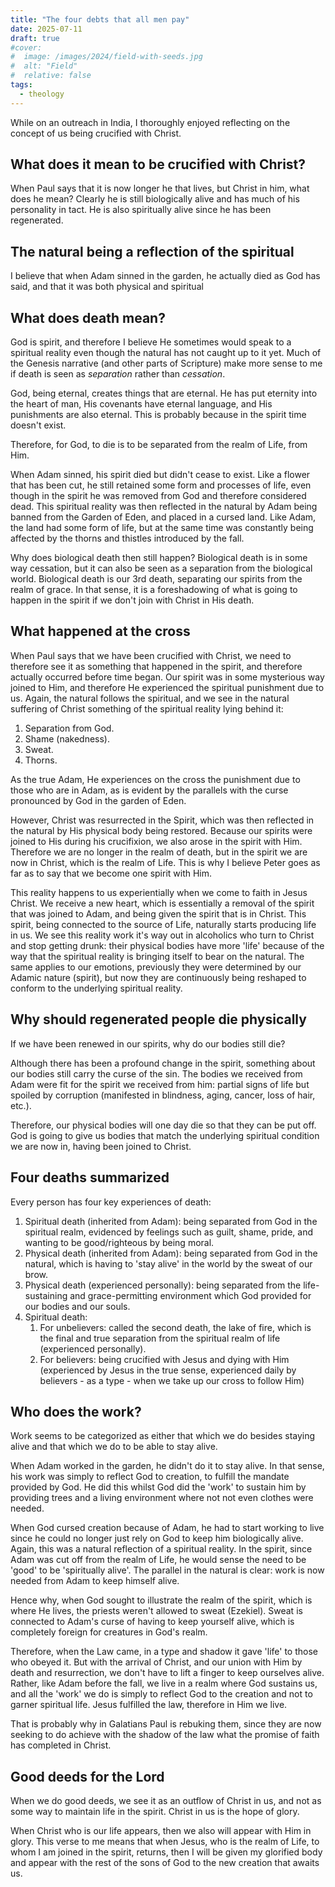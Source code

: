 ```yaml
---
title: "The four debts that all men pay"
date: 2025-07-11
draft: true
#cover:
#  image: /images/2024/field-with-seeds.jpg
#  alt: "Field"
#  relative: false
tags:
  - theology
---
```


While on an outreach in India, I thoroughly enjoyed reflecting on the concept of us being crucified with Christ.

## What does it mean to be crucified with Christ?

When Paul says that it is now longer he that lives, but Christ in him, what does he mean?
Clearly he is still biologically alive and has much of his personality in tact.
He is also spiritually alive since he has been regenerated.

## The natural being a reflection of the spiritual

I believe that when Adam sinned in the garden, he actually died as God has said, and that it was both physical and spiritual

## What does death mean?

God is spirit, and therefore I believe He sometimes would speak to a spiritual reality even though the natural has not caught up to it yet.
Much of the Genesis narrative (and other parts of Scripture) make more sense to me if death is seen as _separation_ rather than _cessation_.

God, being eternal, creates things that are eternal.
He has put eternity into the heart of man, His covenants have eternal language, and His punishments are also eternal.
This is probably because in the spirit time doesn't exist.

Therefore, for God, to die is to be separated from the realm of Life, from Him.

When Adam sinned, his spirit died but didn't cease to exist.
Like a flower that has been cut, he still retained some form and processes of life, even though in the spirit he was removed from God and therefore considered dead.
This spiritual reality was then reflected in the natural by Adam being banned from the Garden of Eden, and placed in a cursed land.
Like Adam, the land had some form of life, but at the same time was constantly being affected by the thorns and thistles introduced by the fall.

Why does biological death then still happen?
Biological death is in some way cessation, but it can also be seen as a separation from the biological world.
Biological death is our 3rd death, separating our spirits from the realm of grace.
In that sense, it is a foreshadowing of what is going to happen in the spirit if we don't join with Christ in His death.

## What happened at the cross

When Paul says that we have been crucified with Christ, we need to therefore see it as something that happened in the spirit, and therefore actually occurred before time began.
Our spirit was in some mysterious way joined to Him, and therefore He experienced the spiritual punishment due to us.
Again, the natural follows the spiritual, and we see in the natural suffering of Christ something of the spiritual reality lying behind it:

1. Separation from God.
2. Shame (nakedness).
3. Sweat.
4. Thorns.

As the true Adam, He experiences on the cross the punishment due to those who are in Adam, as is evident by the parallels with the curse pronounced by God in the garden of Eden.

However, Christ was resurrected in the Spirit, which was then reflected in the natural by His physical body being restored.
Because our spirits were joined to His during his crucifixion, we also arose in the spirit with Him.
Therefore we are no longer in the realm of death, but in the spirit we are now in Christ, which is the realm of Life.
This is why I believe Peter goes as far as to say that we become one spirit with Him.

This reality happens to us experientially when we come to faith in Jesus Christ.
We receive a new heart, which is essentially a removal of the spirit that was joined to Adam, and being given the spirit that is in Christ.
This spirit, being connected to the source of Life, naturally starts producing life in us.
We see this reality work it's way out in alcoholics who turn to Christ and stop getting drunk: their physical bodies have more 'life' because of the way that the spiritual reality is bringing itself to bear on the natural.
The same applies to our emotions, previously they were determined by our Adamic nature (spirit), but now they are continuously being reshaped to conform to the underlying spiritual reality. 

## Why should regenerated people die physically

If we have been renewed in our spirits, why do our bodies still die?

Although there has been a profound change in the spirit, something about our bodies still carry the curse of the sin.
The bodies we received from Adam were fit for the spirit we received from him: partial signs of life but spoiled by corruption (manifested in blindness, aging, cancer, loss of hair, etc.).

Therefore, our physical bodies will one day die so that they can be put off.
God is going to give us bodies that match the underlying spiritual condition we are now in, having been joined to Christ.

## Four deaths summarized

Every person has four key experiences of death: 

1. Spiritual death (inherited from Adam): being separated from God in the spiritual realm, evidenced by feelings such as guilt, shame, pride, and wanting to be good/righteous by being moral.
2. Physical death (inherited from Adam): being separated from God in the natural, which is having to 'stay alive' in the world by the sweat of our brow.
3. Physical death (experienced personally): being separated from the life-sustaining and grace-permitting environment which God provided for our bodies and our souls.
4. Spiritual death: 
   1. For unbelievers: called the second death, the lake of fire, which is the final and true separation from the spiritual realm of life (experienced personally).
   2. For believers: being crucified with Jesus and dying with Him (experienced by Jesus in the true sense, experienced daily by believers - as a type - when we take up our cross to follow Him)

## Who does the work?

Work seems to be categorized as either that which we do besides staying alive and that which we do to be able to stay alive.

When Adam worked in the garden, he didn't do it to stay alive.
In that sense, his work was simply to reflect God to creation, to fulfill the mandate provided by God.
He did this whilst God did the 'work' to sustain him by providing trees and a living environment where not not even clothes were needed.

When God cursed creation because of Adam, he had to start working to live since he could no longer just rely on God to keep him biologically alive.
Again, this was a natural reflection of a spiritual reality.
In the spirit, since Adam was cut off from the realm of Life, he would sense the need to be 'good' to be 'spiritually alive'.
The parallel in the natural is clear: work is now needed from Adam to keep himself alive.

Hence why, when God sought to illustrate the realm of the spirit, which is where He lives, the priests weren't allowed to sweat (Ezekiel).
Sweat is connected to Adam's curse of having to keep yourself alive, which is completely foreign for creatures in God's realm.

Therefore, when the Law came, in a type and shadow it gave 'life' to those who obeyed it.
But with the arrival of Christ, and our union with Him by death and resurrection, we don't have to lift a finger to keep ourselves alive.
Rather, like Adam before the fall, we live in a realm where God sustains us, and all the 'work' we do is simply to reflect God to the creation and not to garner spiritual life.
Jesus fulfilled the law, therefore in Him we live.

That is probably why in Galatians Paul is rebuking them, since they are now seeking to do achieve with the shadow of the law what the promise of faith has completed in Christ.

## Good deeds for the Lord

When we do good deeds, we see it as an outflow of Christ in us, and not as some way to maintain life in the spirit.
Christ in us is the hope of glory.

When Christ who is our life appears, then we also will appear with Him in glory.
This verse to me means that when Jesus, who is the realm of Life, to whom I am joined in the spirit, returns, then I will be given my glorified body and appear with the rest of the sons of God to the new creation that awaits us.

